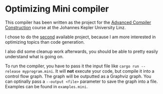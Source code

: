 # Optimizing Mini compiler

This compiler has been written as the project for the [Advanced Compiler Construction](https://ssw.jku.at/Teaching/Lectures/ACC/) course at the Johannes Kepler University Linz.

I chose to do the [second](https://ssw.jku.at/Teaching/Lectures/ACC/Project_2.pdf) available project, because I am more interested in optimizing topics than code generation.

I also did some cleanup work afterwards, you should be able to pretty easily understand what is going on.

To run the compiler, you have to pass it the input file like `cargo run --release myprogram.mini`. It will **not** execute your code, but compile it into a control flow graph. The graph will be outputted as a Graphviz graph. You can optinally pass a `--output <file>` parameter to save the graph into a file. Examples can be found in `examples.mini`.